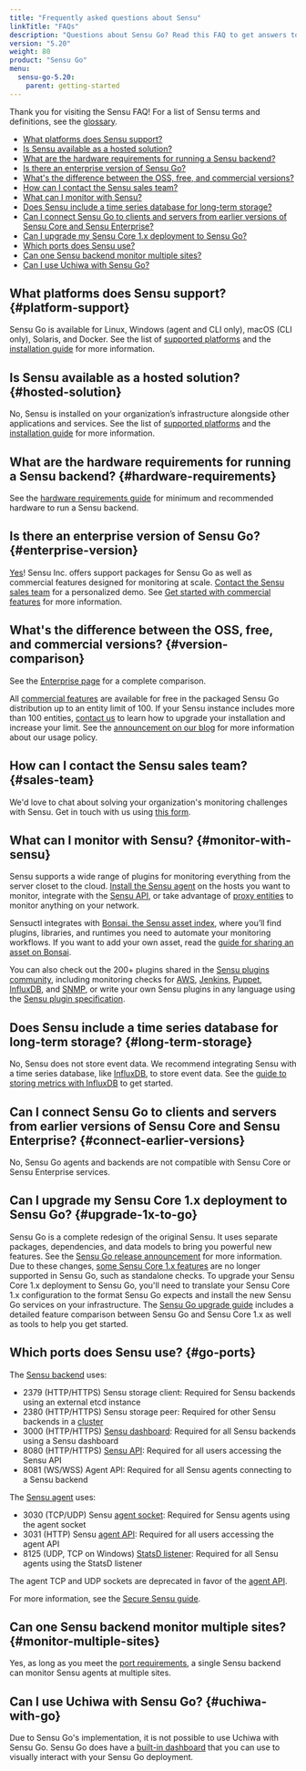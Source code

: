 ```yaml
---
title: "Frequently asked questions about Sensu"
linkTitle: "FAQs"
description: "Questions about Sensu Go? Read this FAQ to get answers to questions about what platforms Sensu supports and what you can monitor with Sensu."
version: "5.20"
weight: 80
product: "Sensu Go"
menu:
  sensu-go-5.20:
    parent: getting-started
---
```


Thank you for visiting the Sensu FAQ!
For a list of Sensu terms and definitions, see the [glossary][7].

- [What platforms does Sensu support?](#platform-support)
- [Is Sensu available as a hosted solution?](#hosted-solution)
- [What are the hardware requirements for running a Sensu backend?](#hardware-requirements)
- [Is there an enterprise version of Sensu Go?](#enterprise-version)
- [What's the difference between the OSS, free, and commercial versions?](#version-comparison)
- [How can I contact the Sensu sales team?](#sales-team)
- [What can I monitor with Sensu?](#monitor-with-sensu)
- [Does Sensu include a time series database for long-term storage?](#long-term-storage)
- [Can I connect Sensu Go to clients and servers from earlier versions of Sensu Core and Sensu Enterprise?](#connect-earlier-versions)
- [Can I upgrade my Sensu Core 1.x deployment to Sensu Go?](#upgrade-1x-to-go)
- [Which ports does Sensu use?](#go-ports)
- [Can one Sensu backend monitor multiple sites?](#monitor-multiple-sites)
- [Can I use Uchiwa with Sensu Go?](#uchiwa-with-go)


## What platforms does Sensu support? {#platform-support}

Sensu Go is available for Linux, Windows (agent and CLI only), macOS (CLI only), Solaris, and Docker.
See the list of [supported platforms][1] and the [installation guide][2] for more information.

## Is Sensu available as a hosted solution? {#hosted-solution}

No, Sensu is installed on your organization’s infrastructure alongside other applications and services.
See the list of [supported platforms][1] and the [installation guide][2] for more information.

## What are the hardware requirements for running a Sensu backend? {#hardware-requirements}

See the [hardware requirements guide][5] for minimum and recommended hardware to run a Sensu backend.

## Is there an enterprise version of Sensu Go? {#enterprise-version}

[Yes][31]! Sensu Inc. offers support packages for Sensu Go as well as commercial features designed for monitoring at scale.
[Contact the Sensu sales team][6] for a personalized demo.
See [Get started with commercial features][28] for more information.

## What's the difference between the OSS, free, and commercial versions? {#version-comparison}

See the [Enterprise page][30] for a complete comparison. 

All [commercial features][35] are available for free in the packaged Sensu Go distribution up to an entity limit of 100.
If your Sensu instance includes more than 100 entities, [contact us][36] to learn how to upgrade your installation and increase your limit.
See the [announcement on our blog][34] for more information about our usage policy.

## How can I contact the Sensu sales team? {#sales-team}

We'd love to chat about solving your organization's monitoring challenges with Sensu.
Get in touch with us using [this form][6].

## What can I monitor with Sensu? {#monitor-with-sensu}

Sensu supports a wide range of plugins for monitoring everything from the server closet to the cloud.
[Install the Sensu agent][8] on the hosts you want to monitor, integrate with the [Sensu API][9], or take advantage of [proxy entities][10] to monitor anything on your network.

Sensuctl integrates with [Bonsai, the Sensu asset index][32], where you’ll find plugins, libraries, and runtimes you need to automate your monitoring workflows.
If you want to add your own asset, read the [guide for sharing an asset on Bonsai][33].

You can also check out the 200+ plugins shared in the [Sensu plugins community][11], including monitoring checks for [AWS][13], [Jenkins][14], [Puppet][15], [InfluxDB][16], and [SNMP][17], or write your own Sensu plugins in any language using the [Sensu plugin specification][12].

## Does Sensu include a time series database for long-term storage? {#long-term-storage}

No, Sensu does not store event data.
We recommend integrating Sensu with a time series database, like [InfluxDB][19], to store event data.
See the [guide to storing metrics with InfluxDB][18] to get started.

## Can I connect Sensu Go to clients and servers from earlier versions of Sensu Core and Sensu Enterprise? {#connect-earlier-versions}

No, Sensu Go agents and backends are not compatible with Sensu Core or Sensu Enterprise services.

## Can I upgrade my Sensu Core 1.x deployment to Sensu Go? {#upgrade-1x-to-go}

Sensu Go is a complete redesign of the original Sensu.
It uses separate packages, dependencies, and data models to bring you powerful new features.
See the [Sensu Go release announcement][3] for more information.
Due to these changes, [some Sensu Core 1.x features][4] are no longer supported in Sensu Go, such as standalone checks.
To upgrade your Sensu Core 1.x deployment to Sensu Go, you'll need to translate your Sensu Core 1.x configuration to the format Sensu Go expects and install the new Sensu Go services on your infrastructure.
The [Sensu Go upgrade guide][4] includes a detailed feature comparison between Sensu Go and Sensu Core 1.x as well as tools to help you get started.

## Which ports does Sensu use? {#go-ports}

The [Sensu backend][25] uses:

- 2379 (HTTP/HTTPS) Sensu storage client: Required for Sensu backends using an external etcd instance
- 2380 (HTTP/HTTPS) Sensu storage peer: Required for other Sensu backends in a [cluster][27]
- 3000 (HTTP/HTTPS) [Sensu dashboard][24]: Required for all Sensu backends using a Sensu dashboard
- 8080 (HTTP/HTTPS) [Sensu API][9]: Required for all users accessing the Sensu API
- 8081 (WS/WSS) Agent API: Required for all Sensu agents connecting to a Sensu backend

The [Sensu agent][26] uses:

- 3030 (TCP/UDP) Sensu [agent socket][21]: Required for Sensu agents using the agent socket
- 3031 (HTTP) Sensu [agent API][21]: Required for all users accessing the agent API
- 8125 (UDP, TCP on Windows) [StatsD listener][23]: Required for all Sensu agents using the StatsD listener

The agent TCP and UDP sockets are deprecated in favor of the [agent API][21].

For more information, see the [Secure Sensu guide][20].

## Can one Sensu backend monitor multiple sites? {#monitor-multiple-sites}

Yes, as long as you meet the [port requirements][37], a single Sensu backend can monitor Sensu agents at multiple sites.

## Can I use Uchiwa with Sensu Go? {#uchiwa-with-go}

Due to Sensu Go's implementation, it is not possible to use Uchiwa with Sensu Go.
Sensu Go does have a [built-in dashboard][29] that you can use to visually interact with your Sensu Go deployment.

[1]: ../../installation/platforms/
[2]: ../../installation/install-sensu/
[3]: https://blog.sensu.io/sensu-go-is-here/
[4]: ../../installation/upgrade/#migrate-to-sensu-go-from-sensu-core-1-x
[5]: ../../installation/recommended-hardware/
[6]: https://sensu.io/sales/
[7]: ../glossary/
[8]: ../../installation/install-sensu#install-sensu-agents
[9]: ../../api/overview/
[10]: ../../reference/entities/#proxy-entities
[11]: https://github.com/sensu-plugins/
[12]: https://docs.sensu.io/plugins/1.0/reference/#the-sensu-plugin-specification
[13]: https://github.com/sensu-plugins/sensu-plugins-aws/
[14]: https://github.com/sensu-plugins/sensu-plugins-jenkins/
[15]: https://github.com/sensu-plugins/sensu-plugins-puppet/
[16]: https://github.com/sensu-plugins/sensu-plugins-influxdb/
[17]: https://github.com/sensu-plugins/sensu-plugins-snmp/
[18]: ../../guides/influx-db-metric-handler/
[19]: https://www.influxdata.com/
[20]: ../../guides/securing-sensu/
[21]: ../../reference/agent#create-monitoring-events-using-the-agent-api
[22]: ../../reference/agent/#using-the-http-socket
[23]: ../../reference/agent/#create-monitoring-events-using-the-statsd-listener
[24]: ../../dashboard/overview/
[25]: ../../reference/backend/
[26]: ../../reference/agent/
[27]: ../../guides/clustering/
[28]: ../enterprise/
[29]: ../../dashboard/overview/
[30]: https://sensu.io/enterprise/
[31]: https://blog.sensu.io/enterprise-features-in-sensu-go/
[32]: https://bonsai.sensu.io/
[33]: ../../reference/assets/#share-an-asset-on-bonsai
[34]: https://blog.sensu.io/one-year-of-sensu-go/
[35]: ../../getting-started/enterprise/
[36]: https://sensu.io/contact/
[37]: #go-ports

